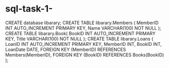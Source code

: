 # sql-task-1-
CREATE database libarary;
CREATE TABLE libarary.Members (
    MemberID INT AUTO_INCREMENT PRIMARY KEY,
    Name VARCHAR(100) NOT NULL
);
CREATE TABLE libarary.Book(
    BookID INT AUTO_INCREMENT PRIMARY KEY,
    Title VARCHAR(100) NOT NULL
);
CREATE TABLE libarary.Loans (
    LoanID INT AUTO_INCREMENT PRIMARY KEY,
    MemberID INT,
    BookID INT,
    LoanDate DATE,
    FOREIGN KEY (MemberID) REFERENCES Members(MemberID),
    FOREIGN KEY (BookID) REFERENCES Books(BookID)
);
